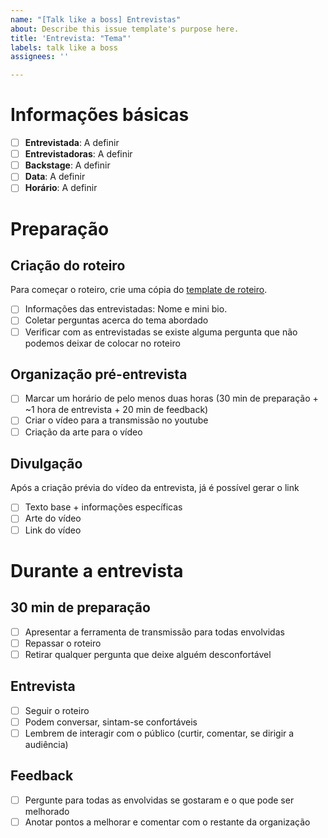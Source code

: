 ```yaml
---
name: "[Talk like a boss] Entrevistas"
about: Describe this issue template's purpose here.
title: 'Entrevista: "Tema"'
labels: talk like a boss
assignees: ''

---
```


# Informações básicas

- [ ] **Entrevistada**: A definir
- [ ] **Entrevistadoras**: A definir
- [ ] **Backstage**: A definir
- [ ] **Data**: A definir
- [ ] **Horário**: A definir

# Preparação

## Criação do roteiro 
Para começar o roteiro, crie uma cópia do [template de roteiro](https://github.com/BOSS-BigOpenSourceSister/BigSister/blob/main/talk_like_a_boss/roteiro_entrevistas.md). 

- [ ] Informações das entrevistadas: Nome e mini bio.
- [ ] Coletar perguntas acerca do tema abordado
- [ ] Verificar com as entrevistadas se existe alguma pergunta que não podemos deixar de colocar no roteiro

## Organização pré-entrevista

- [ ] Marcar um horário de pelo menos duas horas (30 min de preparação + ~1 hora de entrevista + 20 min de feedback)
- [ ] Criar o vídeo para a transmissão no youtube
- [ ] Criação da arte para o vídeo

## Divulgação
Após a criação prévia do vídeo da entrevista, já é possível gerar o link 

- [ ] Texto base + informações específicas
- [ ] Arte do vídeo
- [ ] Link do vídeo

# Durante a entrevista

## 30 min de preparação
- [ ] Apresentar a ferramenta de transmissão para todas envolvidas
- [ ] Repassar o roteiro
- [ ] Retirar qualquer pergunta que deixe alguém desconfortável

## Entrevista
- [ ] Seguir o roteiro
- [ ] Podem conversar, sintam-se confortáveis
- [ ] Lembrem de interagir com o público (curtir, comentar, se dirigir a audiência)

## Feedback
- [ ] Pergunte para todas as envolvidas se gostaram e o que pode ser melhorado
- [ ] Anotar pontos a melhorar e comentar com o restante da organização
